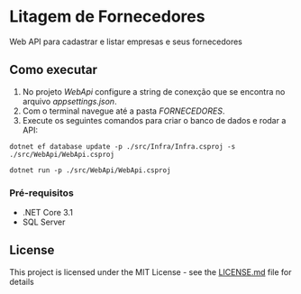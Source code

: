 # Litagem de Fornecedores

Web API para cadastrar e listar empresas e seus fornecedores

## Como executar

1. No projeto *WebApi* configure a string de conexção que se encontra no arquivo *appsettings.json*.
2. Com o terminal navegue até a pasta *FORNECEDORES*.
3. Execute os seguintes comandos para criar o banco de dados e rodar a API:
```
dotnet ef database update -p ./src/Infra/Infra.csproj -s ./src/WebApi/WebApi.csproj

dotnet run -p ./src/WebApi/WebApi.csproj
```

### Pré-requisitos

* .NET Core 3.1
* SQL Server

## License

This project is licensed under the MIT License - see the [LICENSE.md](LICENSE.md) file for details